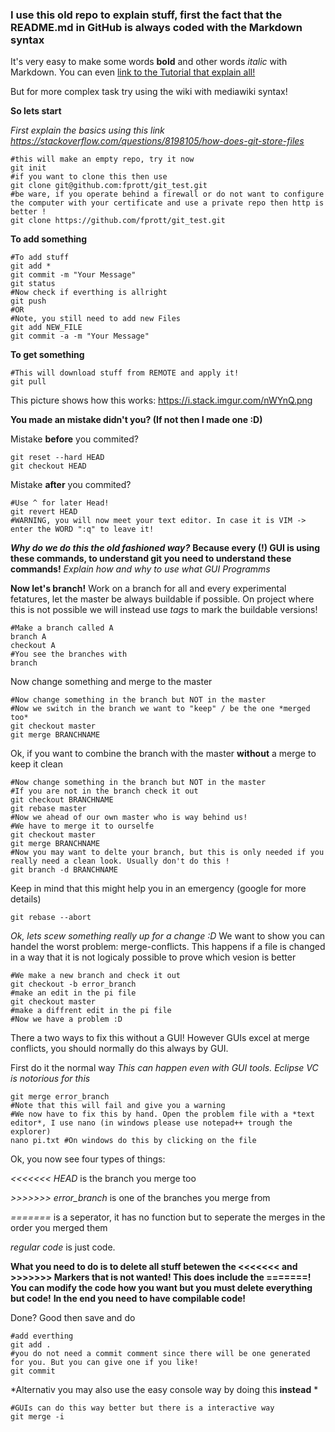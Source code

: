 ### I use this old repo to explain stuff, first the fact that the README.md in GitHub is always coded with the Markdown syntax

It's very easy to make some words **bold** and other words *italic* with Markdown. You can even [link to the Tutorial that explain all!](https://guides.github.com/features/mastering-markdown/)

But for more complex task try using the wiki with mediawiki syntax!

**So lets start**

*First explain the basics using this link https://stackoverflow.com/questions/8198105/how-does-git-store-files*

```
#this will make an empty repo, try it now
git init 
#if you want to clone this then use
git clone git@github.com:fprott/git_test.git
#be ware, if you operate behind a firewall or do not want to configure the computer with your certificate and use a private repo then http is better !
git clone https://github.com/fprott/git_test.git
```
**To add something**

```
#To add stuff
git add *
git commit -m "Your Message"
git status
#Now check if everthing is allright
git push
#OR 
#Note, you still need to add new Files
git add NEW_FILE 
git commit -a -m "Your Message"
```

**To get something**

```
#This will download stuff from REMOTE and apply it!
git pull
```
This picture shows how this works:
https://i.stack.imgur.com/nWYnQ.png

**You made an mistake didn't you? (If not then I made one :D)**

Mistake **before** you commited?
```
git reset --hard HEAD
git checkout HEAD
```
Mistake **after** you commited?
```
#Use ^ for later Head!
git revert HEAD
#WARNING, you will now meet your text editor. In case it is VIM -> enter the WORD ":q" to leave it!
```
_**Why do we do this the old fashioned way?**_
**Because every (!) GUI is using these commands, to understand git you need to understand these commands!**
*Explain how and why to use what GUI Programms*

**Now let's branch!**
Work on a branch for all and every experimental fetatures, let the master be always buildable if possible. On project where this is not possible we will instead use *tags* to mark the buildable versions!
```
#Make a branch called A
branch A 
checkout A
#You see the branches with
branch
```
Now change something and merge to the master
```
#Now change something in the branch but NOT in the master
#Now we switch in the branch we want to "keep" / be the one *merged too*
git checkout master
git merge BRANCHNAME
```

Ok, if you want to combine the branch with the master **without** a merge to keep it clean
```
#Now change something in the branch but NOT in the master
#If you are not in the branch check it out 
git checkout BRANCHNAME
git rebase master
#Now we ahead of our own master who is way behind us!
#We have to merge it to ourselfe
git checkout master
git merge BRANCHNAME
#Now you may want to delte your branch, but this is only needed if you really need a clean look. Usually don't do this !
git branch -d BRANCHNAME
```

Keep in mind that this might help you in an emergency (google for more details)
```
git rebase --abort
```

*Ok, lets scew something really up for a change :D*
We want to show you can handel the worst problem: merge-conflicts. This happens if a file is changed in a way that it is not logicaly possible to prove which vesion is better

```
#We make a new branch and check it out
git checkout -b error_branch
#make an edit in the pi file
git checkout master
#make a diffrent edit in the pi file
#Now we have a problem :D
```
There a two ways to fix this without a GUI! However GUIs excel at merge conflicts, you should normally do this always by GUI.

First do it the normal way *This can happen even with GUI tools. Eclipse VC is notorious for this*
```
git merge error_branch
#Note that this will fail and give you a warning
#We now have to fix this by hand. Open the problem file with a *text editor*, I use nano (in windows please use notepad++ trough the explorer)
nano pi.txt #On windows do this by clicking on the file
```

Ok, you now see four types of things:

*<<<<<<< HEAD* is the branch you merge too

*>>>>>>> error_branch* is one of the branches you merge from

*\=\=\=\=\=\=\=* is a seperator, it has no function but to seperate the merges in the order you merged them

*regular code* is just code.


**What you need to do is to delete all stuff betewen the <<<<<<< and >>>>>>> Markers that is not wanted! This does include the =======! You can modify the code how you want but you must delete everything but code!** 
**In the end you need to have compilable code!**


Done? Good then save and do
```
#add everthing
git add .
#you do not need a commit comment since there will be one generated for you. But you can give one if you like!
git commit 
```

*Alternativ you may also use the easy console way by doing this **instead** *

```
#GUIs can do this way better but there is a interactive way
git merge -i 
```
